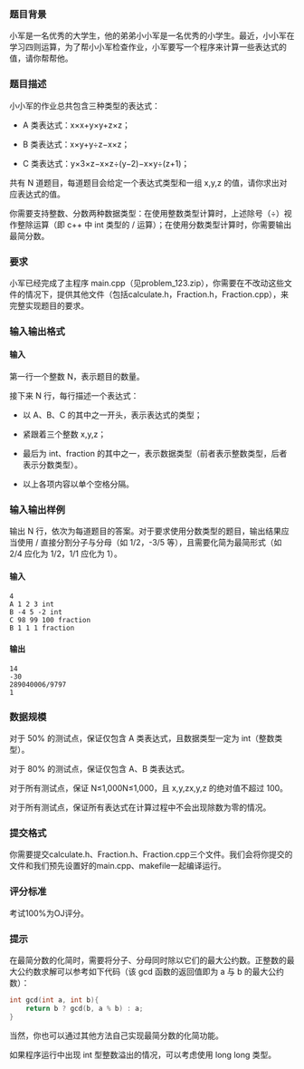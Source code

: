 ### 题目背景
小军是一名优秀的大学生，他的弟弟小小军是一名优秀的小学生。最近，小小军在学习四则运算，为了帮小小军检查作业，小军要写一个程序来计算一些表达式的值，请你帮帮他。

### 题目描述
小小军的作业总共包含三种类型的表达式：

* A 类表达式：x×x+y×y+z×z；

* B 类表达式：x×y+y÷z−x×z；

* C 类表达式：y×3×z−x×z÷(y−2)−x×y÷(z+1)；

共有 N 道题目，每道题目会给定一个表达式类型和一组 x,y,z 的值，请你求出对应表达式的值。

你需要支持整数、分数两种数据类型：在使用整数类型计算时，上述除号（÷）视作整除运算（即 c++ 中 int 类型的 / 运算）；在使用分数类型计算时，你需要输出最简分数。

### 要求
小军已经完成了主程序 main.cpp（见problem_123.zip），你需要在不改动这些文件的情况下，提供其他文件（包括calculate.h，Fraction.h，Fraction.cpp），来完整实现题目的要求。

### 输入输出格式
#### 输入
第一行一个整数 N，表示题目的数量。

接下来 N 行，每行描述一个表达式：

* 以 A、B、C 的其中之一开头，表示表达式的类型；

* 紧跟着三个整数 x,y,z；

* 最后为 int、fraction 的其中之一，表示数据类型（前者表示整数类型，后者表示分数类型）。

* 以上各项内容以单个空格分隔。

### 输入输出样例
输出 N 行，依次为每道题目的答案。对于要求使用分数类型的题目，输出结果应当使用 / 直接分割分子与分母（如 1/2，-3/5 等），且需要化简为最简形式（如 2/4 应化为 1/2，1/1 应化为 1）。

#### 输入
```
4
A 1 2 3 int
B -4 5 -2 int
C 98 99 100 fraction
B 1 1 1 fraction
```
#### 输出
```
14
-30
289040006/9797
1
```
### 数据规模
对于 50% 的测试点，保证仅包含 A 类表达式，且数据类型一定为 int（整数类型）。

对于 80% 的测试点，保证仅包含 A、B 类表达式。

对于所有测试点，保证 N≤1,000N≤1,000，且 x,y,zx,y,z 的绝对值不超过 100。

对于所有测试点，保证所有表达式在计算过程中不会出现除数为零的情况。

### 提交格式
你需要提交calculate.h、Fraction.h、Fraction.cpp三个文件。我们会将你提交的文件和我们预先设置好的main.cpp、makefile一起编译运行。

### 评分标准
考试100%为OJ评分。

### 提示
在最简分数的化简时，需要将分子、分母同时除以它们的最大公约数。正整数的最大公约数求解可以参考如下代码（该 gcd 函数的返回值即为 a 与 b 的最大公约数）：
```c++
int gcd(int a, int b){
    return b ? gcd(b, a % b) : a;
}
```
当然，你也可以通过其他方法自己实现最简分数的化简功能。

如果程序运行中出现 int 型整数溢出的情况，可以考虑使用 long long 类型。


